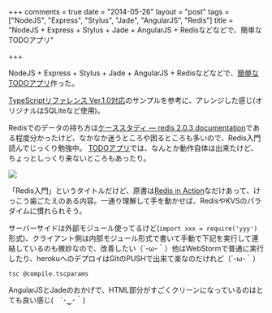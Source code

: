 +++
comments = true
date = "2014-05-26"
layout = "post"
tags = ["NodeJS", "Express", "Stylus", "Jade", "AngularJS", "Redis"]
title = "NodeJS + Express + Stylus + Jade + AngularJS + Redisなどなどで、簡単なTODOアプリ"

+++

NodeJS + Express + Stylus + Jade + AngularJS + Redisなどなどで、[簡単なTODOアプリ](http://ice-me.herokuapp.com/todos)作った。

[TypeScriptリファレンス Ver.1.0対応](http://www.amazon.co.jp/gp/product/484433588X/ref=as_li_ss_tl?ie=UTF8&camp=247&creative=7399&creativeASIN=484433588X&linkCode=as2&tag=mono0926-22)のサンプルを参考に、アレンジした感じ(オリジナルはSQLiteなど使用)。

Redisでのデータの持ち方は[ケーススタディ — redis 2.0.3 documentation](http://redis.shibu.jp/tutorial/)である程度分かったけど、なかなか迷うところや困るところも多いので、Redis入門読んでじっくり勉強中。
[TODOアプリ](http://ice-me.herokuapp.com/todos)では、なんとか動作自体は出来たけど、ちょっとしっくり来ないところもあったり。

<a href="http://www.amazon.co.jp/gp/product/B00HSC64P8/ref=as_li_ss_il?ie=UTF8&camp=247&creative=7399&creativeASIN=B00HSC64P8&linkCode=as2&tag=mono0926-22"><img border="0" src="http://ws-fe.amazon-adsystem.com/widgets/q?_encoding=UTF8&ASIN=B00HSC64P8&Format=_SL160_&ID=AsinImage&MarketPlace=JP&ServiceVersion=20070822&WS=1&tag=mono0926-22" ></a><img src="http://ir-jp.amazon-adsystem.com/e/ir?t=mono0926-22&l=as2&o=9&a=B00HSC64P8" width="1" height="1" border="0" alt="" style="border:none !important; margin:0px !important;" />

「Redis入門」というタイトルだけど、原書は[Redis in Action](http://www.amazon.com/gp/product/1617290858/ref=as_li_tl?ie=UTF8&camp=1789&creative=390957&creativeASIN=1617290858&linkCode=as2&tag=mono0926-20&linkId=TTS6QNHCUFJDJESI)なだけあって、けっこう歯ごたえのある内容。一通り理解して手を動かせば、RedisやKVSのパラダイムに慣れられそう。


サーバーサイドは外部モジュール使ってるけど(`import xxx = require('yyy')`形式)、クライアント側は内部モジュール形式で書いて手動で下記を実行して連結しているのも微妙なので、改善したい（´-ω-｀）他はWebStormで普通に実行したり、herokuへのデプロイはGitのPUSHで出来て楽なのだけれど（´-ω-｀）
```
tsc @compile.tscparams
```

AngularJSとJadeのおかげで、HTML部分がすごくクリーンになっているのはとても良い感じ(　´･‿･｀)

<script src="https://gist.github.com/mono0926/3ee7f4c5016e88a6c6a3.js"></script>
